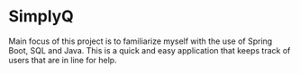 # SimplyQ
Main focus of this project is to familiarize myself with the use of Spring Boot, SQL and Java. This is a quick and easy application that keeps track of users that are in line for help.
